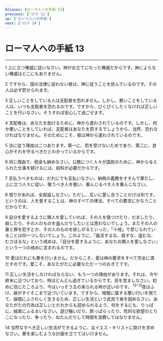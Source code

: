 ```yaml
---
Aliases: [ローマ人への手紙 13]
previous: ['ロマ 12']
up: ['ローマ人への手紙']
next: ['ロマ 14']
---
```

# ローマ人への手紙 13

***




1 
上に立つ権威に従いなさい。神がお立てになった権威だからです。神によらない権威はどこにもありません。 



2 
ですから、国の法律に従わない者は、神に従うことを拒んでいるのです。その人は必ず罰せられます。 



3 
正しいことをしている人は支配者を恐れません。しかし、悪いことをしている人は、いつも支配者を恐れるのです。ですから、びくびくしたくなければ正しいことを行いなさい。そうすれば安心して過ごせます。 



4 
支配者は、あなたを助けるために、神から遣わされているのです。しかし、何か悪いことをしていれば、支配者はあなたを罰するでしょうから、当然、恐れなければなりません。そのためにこそ、彼は神から遣わされているのです。 



5 
法に従う理由は二つあります。第一に、罰を受けないためであり、第二に、良心がそれを守るべきだとわかっているからです。 



6 
同じ理由で、税金も納めなさい。公務につく人々が国民のために、神から与えられた仕事を続けるには、給料が必要だからです。 



7 
支払うべきものは、だれにでも支払いなさい。納税の義務をすすんで果たし、上に立つ人々に従い、敬うべき人を敬い、重んじるべき人を重んじなさい。 



8 
借りがあれば、全部返しなさい。ただし、互いに愛し合うことだけは別です。というのは、人を愛することは、神のすべての律法、すべての要求にかなうことだからです。 



9 
自分を愛するように隣人を愛していれば、その人を傷つけたり、だましたり、殺したり、その人のものを盗んだりしたいとは思わないでしょう。またその人の妻と罪を犯すとか、その人のものを欲しがるといった、「十戒」で禁じられていることは何一つしないでしょう。このように、「姦淫するな、殺すな、盗むな、むさぼるな」という戒めは、「自分を愛するように、あなたの隣人を愛しなさい」という一つの戒めに含まれるのです。 



10 
愛はだれにも悪を行いません。だからこそ、愛は神の要求をすべて完全に満たすのです。愛こそ、あなたがたに必要なただ一つのおきてです。 



11 
正しい生活をしなければならない、もう一つの理由があります。それは、今や終末に近づいており、時はどんどん過ぎているからです。目を覚ましなさい。初めに信じたころより、今はいっそう主の来られる時が近いのです。 <sup class="versenum">12-13</sup>夜はふけ、昼がすぐそこまで近づいています。ですから、暗闇に属する悪い行いを捨てて、昼間にふさわしく生きるため、正しい生活という武具で身を固めなさい。あなたがたの行為は正しいとだれからも認められるよう、何をするにも、りっぱに、誠実にふるまいなさい。遊び騒いだり、酔っぱらったり、性的な欲望のとりこになったり、争ったり、ねたんだりして時間を浪費してはなりません。 



14 
当然なすべき正しい生活ができるように、主イエス・キリストに助けを求めなさい。悪を楽しむような計画を立ててはいけません。
